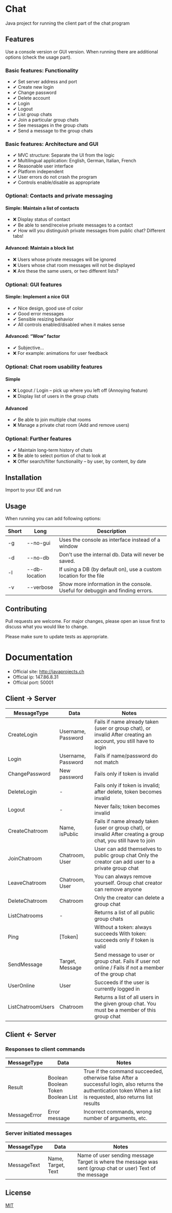 # Chat

Java project for running the client part of the chat program

## Features

Use a console version or GUI version. When running there are additional options (check the usage part).

### Basic features: Functionality
* ✔ Set server address and port
* ✔ Create new login
* ✔ Change password
* ✔ Delete account
* ✔ Login
* ✔ Logout
* ✔ List group chats
* ✔ Join a particular group chats
* ✔ See messages in the group chats
* ✔ Send a message to the group chats
 
### Basic features: Architecture and GUI
* ✔ MVC structure: Separate the UI from the logic
* ✔ Multilingual application: English, German, Italian, French
* ✔ Reasonable user interface
* ✔ Platform independent
* ✔ User errors do not crash the program
* ✔ Controls enable/disable as appropriate

### Optional: Contacts and private messaging
#### Simple: Maintain a list of contacts
* ❌ Display status of contact
* ✔ Be able to send/receive private messages to a contact
* ✔ How will you distinguish private messages from public chat? Different tabs!
#### Advanced: Maintain a block list
* ❌ Users whose private messages will be ignored
* ❌ Users whose chat room messages will not be displayed
* ❌ Are these the same users, or two different lists?

### Optional: GUI features
#### Simple: Implement a nice GUI
* ✔ Nice design, good use of color
* ✔ Good error messages
* ✔ Sensible resizing behavior
* ✔ All controls enabled/disabled when it makes sense
#### Advanced: “Wow” factor
* ✔ Subjective…
* ❌ For example: animations for user feedback

### Optional: Chat room usability features
#### Simple
* ❌ Logout / Login – pick up where you left off (Annoying feature)
* ❌ Display list of users in the group chats

#### Advanced
* ✔ Be able to join multiple chat rooms
* ❌ Manage a private chat room (Add and remove users)

### Optional: Further features
* ✔ Maintain long-term history of chats
* ❌ Be able to select portion of chat to look at
* ❌ Offer search/filter functionality – by user, by content, by date

## Installation

Import to your IDE and run

## Usage

When running you can add following options:

| Short | Long          | Description                                                                   |
|-------|---------------|-------------------------------------------------------------------------------|
| -g    | --no-gui      | Uses the console as interface instead of a window                             |
| -d    | --no-db       | Don't use the internal db. Data will never be saved.                          |
| -l    | --db-location | If using a DB (by default on), use a custom location for the file             |
| -v    | --verbose     | Show more information in the console. Useful for debuggin and finding errors. |

## Contributing

Pull requests are welcome. For major changes, please open an issue first to discuss what you would like to change.

Please make sure to update tests as appropriate.

# Documentation

 * Official site: http://javaprojects.ch
 * Official ip: 147.86.8.31
 * Official port: 50001

## Client -> Server

| MessageType       | Data               | Notes                                                                                                         |
|-------------------|--------------------|---------------------------------------------------------------------------------------------------------------|
| CreateLogin       | Username, Password | Fails if name already taken (user or group chat), or invalid After creating an account, you still have to login |
| Login             | Username, Password | Fails if name/password do not match                                                                           |
| ChangePassword    | New password       | Fails only if token is invalid                                                                                |
| DeleteLogin       | -                  | Fails only if token is invalid; after delete, token becomes invalid                                           |
| Logout            | -                  | Never fails; token becomes invalid                                                                            |
| CreateChatroom    | Name, isPublic     | Fails if name already taken (user or group chat), or invalid After creating a group chat, you still have to join  |
| JoinChatroom      | Chatroom, User     | User can add themselves to public group chat Only the creator can add user to a private group chat               |
| LeaveChatroom     | Chatroom, User     | You can always remove yourself. Group chat creator can remove anyone                                             |
| DeleteChatroom    | Chatroom           | Only the creator can delete a group chat                                                                        |
| ListChatrooms     | -                  | Returns a list of all public group chats                                                                        |
| Ping              | [Token]            | Without a token: always succeeds With token: succeeds only if token is valid                                  |
| SendMessage       | Target, Message    | Send message to user or group chat. Fails if user not online / Fails if not a member of the group chat             |
| UserOnline        | User               | Succeeds if the user is currently logged in                                                                   |
| ListChatroomUsers | Chatroom           | Returns a list of all users in the given group chat. You must be a member of this group chat                       |

## Client <- Server

### Responses to client commands

| MessageType  | Data                               | Notes                                                                                                                                                              |
|--------------|------------------------------------|--------------------------------------------------------------------------------------------------------------------------------------------------------------------|
| Result       | Boolean Boolean Token Boolean List | True if the command succeeded, otherwise false After a successful login, also returns the authentication token When a list is requested, also returns list results |
| MessageError | Error message                      | Incorrect commands, wrong number of arguments, etc.                                                                                                                |

### Server initiated messages

| MessageType | Data               | Notes                                                                                                    |
|-------------|--------------------|----------------------------------------------------------------------------------------------------------|
| MessageText | Name, Target, Text | Name of user sending message Target is where the message was sent (group chat or user) Text of the message |

## License
[MIT](LICENSE.txt)
